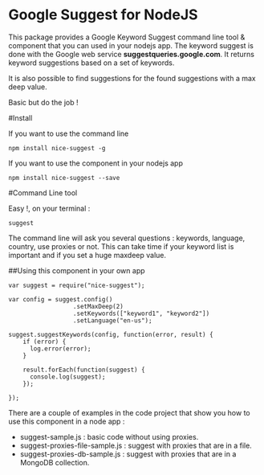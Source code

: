 # Google Suggest for NodeJS

This package provides a Google Keyword Suggest command line tool & component that you can used in your nodejs app.
The keyword suggest is done with the Google web service **suggestqueries.google.com**. It returns keyword suggestions based on a set of keywords.

It is also possible to find suggestions for the found suggestions with a max deep value.

Basic but do the job !

#Install

If you want to use the command line

```
npm install nice-suggest -g
```

If you want to use the component in your nodejs app
```
npm install nice-suggest --save
```


#Command Line tool

Easy !, on your terminal :

```
suggest
```

The command line will ask you several questions : keywords, language, country, use proxies or not.
This can take time if your keyword list is important and if you set a huge maxdeep value.



##Using this component in your own app

```
var suggest = require("nice-suggest");

var config = suggest.config()
                  .setMaxDeep(2)
                  .setKeywords(["keyword1", "keyword2"])
                  .setLanguage("en-us");

suggest.suggestKeywords(config, function(error, result) {
    if (error) {
      log.error(error);
    }

    result.forEach(function(suggest) {
      console.log(suggest);
    });

});

```



There are a couple of examples in the code project that show you how to use this component in a node app :
- suggest-sample.js : basic code without using proxies.
- suggest-proxies-file-sample.js : suggest with proxies that are in a file.
- suggest-proxies-db-sample.js : suggest with proxies that are in a MongoDB collection.
